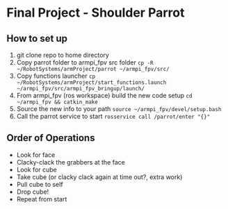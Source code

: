# Final Project - Shoulder Parrot

## How to set up

 1. git clone repo to home directory
 2. Copy parrot folder to armpi_fpv src folder
    `cp -R ~/RobotSystems/armProject/parrot ~/armpi_fpv/src/`
 3. Copy functions launcher
    `cp ~/RobotSystems/armProject/start_functions.launch ~/armpi_fpv/src/armpi_fpv_bringup/launch/`
 3. From armpi_fpv (ros workspace) build the new code setup
    `cd ~/armpi_fpv && catkin_make`
 4. Source the new info to your path
    `source ~/armpi_fpv/devel/setup.bash`
 5. Call the parrot service to start
    `rosservice call /parrot/enter "{}"`
    

## Order of Operations

 - Look for face
 - Clacky-clack the grabbers at the face
 - Look for cube
 - Take cube (or clacky clack again at time out?, extra work)
 - Pull cube to self
 - Drop cube!
 - Repeat from start


 

